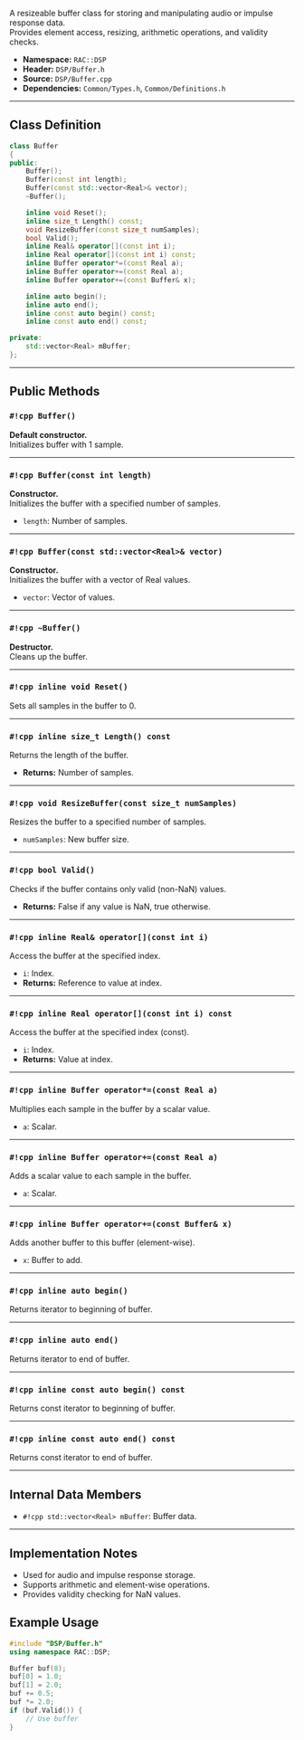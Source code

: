 A resizeable buffer class for storing and manipulating audio or impulse response data.  
Provides element access, resizing, arithmetic operations, and validity checks.

- **Namespace:** `RAC::DSP`
- **Header:** `DSP/Buffer.h`
- **Source:** `DSP/Buffer.cpp`
- **Dependencies:** `Common/Types.h`, `Common/Definitions.h`

---

## Class Definition

```cpp
class Buffer
{
public:
    Buffer();
    Buffer(const int length);
    Buffer(const std::vector<Real>& vector);
    ~Buffer();

    inline void Reset();
    inline size_t Length() const;
    void ResizeBuffer(const size_t numSamples);
    bool Valid();
    inline Real& operator[](const int i);
    inline Real operator[](const int i) const;
    inline Buffer operator*=(const Real a);
    inline Buffer operator+=(const Real a);
    inline Buffer operator+=(const Buffer& x);

    inline auto begin();
    inline auto end();
    inline const auto begin() const;
    inline const auto end() const;

private:
    std::vector<Real> mBuffer;
};
```

---

## Public Methods

### `#!cpp Buffer()`
**Default constructor.**  
Initializes buffer with 1 sample.

---

### `#!cpp Buffer(const int length)`
**Constructor.**  
Initializes the buffer with a specified number of samples.
- `length`: Number of samples.

---

### `#!cpp Buffer(const std::vector<Real>& vector)`
**Constructor.**  
Initializes the buffer with a vector of Real values.
- `vector`: Vector of values.

---

### `#!cpp ~Buffer()`
**Destructor.**  
Cleans up the buffer.

---

### `#!cpp inline void Reset()`
Sets all samples in the buffer to 0.

---

### `#!cpp inline size_t Length() const`
Returns the length of the buffer.
- **Returns:** Number of samples.

---

### `#!cpp void ResizeBuffer(const size_t numSamples)`
Resizes the buffer to a specified number of samples.
- `numSamples`: New buffer size.

---

### `#!cpp bool Valid()`
Checks if the buffer contains only valid (non-NaN) values.
- **Returns:** False if any value is NaN, true otherwise.

---

### `#!cpp inline Real& operator[](const int i)`
Access the buffer at the specified index.
- `i`: Index.
- **Returns:** Reference to value at index.

---

### `#!cpp inline Real operator[](const int i) const`
Access the buffer at the specified index (const).
- `i`: Index.
- **Returns:** Value at index.

---

### `#!cpp inline Buffer operator*=(const Real a)`
Multiplies each sample in the buffer by a scalar value.
- `a`: Scalar.

---

### `#!cpp inline Buffer operator+=(const Real a)`
Adds a scalar value to each sample in the buffer.
- `a`: Scalar.

---

### `#!cpp inline Buffer operator+=(const Buffer& x)`
Adds another buffer to this buffer (element-wise).
- `x`: Buffer to add.

---

### `#!cpp inline auto begin()`
Returns iterator to beginning of buffer.

---

### `#!cpp inline auto end()`
Returns iterator to end of buffer.

---

### `#!cpp inline const auto begin() const`
Returns const iterator to beginning of buffer.

---

### `#!cpp inline const auto end() const`
Returns const iterator to end of buffer.

---

## Internal Data Members

- `#!cpp std::vector<Real> mBuffer`: Buffer data.

---

## Implementation Notes

- Used for audio and impulse response storage.
- Supports arithmetic and element-wise operations.
- Provides validity checking for NaN values.

## Example Usage

```cpp
#include "DSP/Buffer.h"
using namespace RAC::DSP;

Buffer buf(8);
buf[0] = 1.0;
buf[1] = 2.0;
buf += 0.5;
buf *= 2.0;
if (buf.Valid()) {
    // Use buffer
}
```
